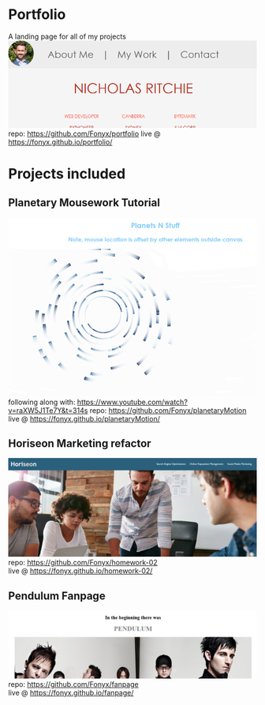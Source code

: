 # Portfolio
A landing page for all of my projects
![Screenshot](https://github.com/Fonyx/portfolio/blob/main/Assets/img/screenshots/portfolio.PNG?raw=true "Portfolio")
repo: https://github.com/Fonyx/portfolio 
live @ https://fonyx.github.io/portfolio/

# Projects included

## Planetary Mousework Tutorial
![Screenshot](https://github.com/Fonyx/planetaryMotion/blob/main/Assets/screenshots/planetary.PNG?raw=true "Planetary motion")
following along with: https://www.youtube.com/watch?v=raXW5J1Te7Y&t=314s
repo: https://github.com/Fonyx/planetaryMotion  
live @ https://fonyx.github.io/planetaryMotion/


## Horiseon Marketing refactor
![Screenshot](https://github.com/Fonyx/homework-02/blob/main/screenshot.PNG?raw=true "Horiseon Marketing")
repo: https://github.com/Fonyx/homework-02  
live @ https://fonyx.github.io/homework-02/

## Pendulum Fanpage
![Screenshot](https://github.com/Fonyx/fanpage/blob/main/Assets/screenshot.PNG?raw=true "Pendulum")
repo: https://github.com/Fonyx/fanpage  
live @ https://fonyx.github.io/fanpage/